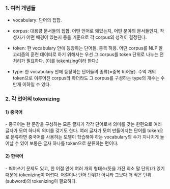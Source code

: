 ### 1. 여러 개념들

- vocabulary: 단어의 집합.


- corpus: 대용량 문서들의 집합. 어떤 언어로 돼있는지, 어떤 분야의 문서들인지, 작성자가 어떤 배경이 있는지 등을 기준으로 각 corpus의 성격이 결정된다. 


- token: 한 vocabulary 안에 등장하는 단어들. 중복 허용. 어떤 corpus를 NLP 알고리즘의 훈련 데이터로 하기 위해서는 우선 그 corpus를 token 단위로 나누는 전처리가 필요하다. (이를 tokenizing이라 한다.)

- type: 한 vocabulary 안에 등장하는 단어들의 종류(=중복 비허용). 수억 개의 token으로 이루어진 corpus라 하더라도 그 corpus를 구성하는 type의 개수는 수만개 이하일 수 있다.



### 2. 각 언어의 tokenizing

#### 1) 중국어

\- 중국어는 한 문장을 구성하는 모든 글자가 각각 단어로서 의미를 갖는 한편으로 여러 글자가 모여 하나의 의미를 갖기도 한다. 여러 글자가 모여 만들어지는 단어를 token으로 분류하면 중국어를 사용하는 모델이 학습해야 하는 vocabulary의 수가 지나치게 늘어날 수 있어 보통은 글자 하나를 token으로 분류하는 편이다.

#### 2) 한국어

\- 띄어쓰기 문제도 있고, 한 어절 안에 여러 개의 형태소(뜻을 가진 최소 말 단위)가 있기 때문에 tokenizing이 어렵다. 어절이나 단어 단위가 아니라 그보다 더 작은 단위(subword)의 tokenizing이 필요하다.